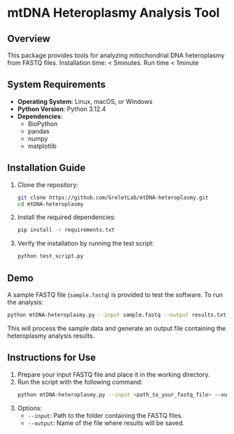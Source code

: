 
# mtDNA Heteroplasmy Analysis Tool

## Overview
This package provides tools for analyzing mitochondrial DNA heteroplasmy from FASTQ files. 
Installation time: < 5minutes. Run time < 1minute
## System Requirements
- **Operating System**: Linux, macOS, or Windows
- **Python Version**: Python 3.12.4
- **Dependencies**:
  - BioPython
  - pandas
  - numpy
  - matplotlib


## Installation Guide
1. Clone the repository:
   ```bash
   git clone https://github.com/GreletLab/mtDNA-heteroplasmy.git
   cd mtDNA-heteroplasmy
   ```
2. Install the required dependencies:
   ```bash
   pip install -r requirements.txt
   ```
3. Verify the installation by running the test script:
   ```bash
   python test_script.py
   ```

## Demo
A sample FASTQ file (`sample.fastq`) is provided to test the software. To run the analysis:
```bash
python mtDNA-heteroplasmy.py --input sample.fastq --output results.txt
```
This will process the sample data and generate an output file containing the heteroplasmy analysis results.

## Instructions for Use
1. Prepare your input FASTQ file and place it in the working directory.
2. Run the script with the following command:
   ```bash
   python mtDNA-heteroplasmy.py --input <path_to_your_fastq_file> --output <output_file_name>
   ```
3. Options:
   - `--input`: Path to the folder containing the FASTQ files.
   - `--output`: Name of the file where results will be saved.

